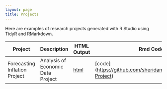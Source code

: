```yaml
---
layout: page
title: Projects
---
```


Here are examples of research projects generated with R Studio using TidyR and RMarkdown.

Project | Description | HTML Output | Rmd Code
--- | --- | --- | ---
Forecasting Inflation Project | Analysis of Economic Data Project | [html](https://sheridanmeek.github.io/Forecasting-Project/) | [code] (https://github.com/sheridanmeek/Forecasting-Project)